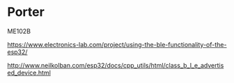 # Porter
ME102B

https://www.electronics-lab.com/project/using-the-ble-functionality-of-the-esp32/

http://www.neilkolban.com/esp32/docs/cpp_utils/html/class_b_l_e_advertised_device.html
